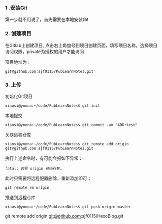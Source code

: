 ### 1 .安装Git

第一步就不用说了，首先需要在本地安装Git

### 2. 创建项目

在Gitlab上创建项目, 点击右上角加号到项目创建页面，填写项目名称，选择项目访问权限，private为授权的用户才能访问．

项目地址为：
```
git@github.com:sjf0115/PubLearnNotes.git
```

### 3. 上传

初始化Git项目
```
xiaosi@yoona:~/code/PubLearnNotes$ git init
```
本地提交
```
xiaosi@yoona:~/code/PubLearnNotes$ git commit -am "ADD:test"
```
关联远程仓库
```
xiaosi@yoona:~/code/PubLearnNotes$ git remote add origin git@github.com:sjf0115/PubLearnNotes.git
```
执行上述命令时，有可能会报如下异常：
```
fatal: 远程 origin 已经存在。
```
此时只需要将远程配置删除，重新添加即可；
```
git remote rm origin
```

推送到远程仓库
```
xiaosi@yoona:~/code/PubLearnNotes$ git push origin master
```

git remote add origin git@github.com:sjf0115/HexoBlog.git
